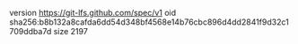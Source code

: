 version https://git-lfs.github.com/spec/v1
oid sha256:b8b132a8cafda6dd54d348bf4568e14b76cbc896d4dd2841f9d32c1709ddba7d
size 2197
